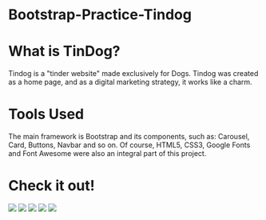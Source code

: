 # Bootstrap-Practice-Tindog

# What is TinDog?

Tindog is a "tinder website" made exclusively for Dogs. Tindog was created as a home page, and as a digital marketing strategy, it works like a charm.

# Tools Used
The main framework is Bootstrap and its components, such as: Carousel, Card, Buttons, Navbar and so on. Of course, HTML5, CSS3, Google Fonts and Font Awesome were also an integral part of this project.

# Check it out!

![](https://github.com/Polymathing/Maicon_Portfolio/blob/main/images/Tindog/1.png?raw=true)
![](https://github.com/Polymathing/Maicon_Portfolio/blob/main/images/Tindog/2.png?raw=true)
![](https://github.com/Polymathing/Maicon_Portfolio/blob/main/images/Tindog/3.png?raw=true)
![](https://github.com/Polymathing/Maicon_Portfolio/blob/main/images/Tindog/4.png?raw=true)
![](https://github.com/Polymathing/Maicon_Portfolio/blob/main/images/Tindog/5.png?raw=true)


